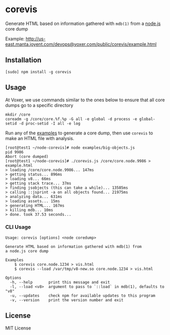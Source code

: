 corevis
=======

Generate HTML based on information gathered with `mdb(1)` from
a [node.js](http://nodejs.org) core dump

Example: http://us-east.manta.joyent.com/devops@voxer.com/public/corevis/example.html

Installation
------------

    [sudo] npm install -g corevis

Usage
-----

At Voxer, we use commands similar to the ones below to ensure that all
core dumps go to a specific directory

    mkdir /core
    coreadm -g /core/core.%f.%p -G all -e global -d process -e global-setid -d proc-setid -I all -e log

Run any of the [examples](examples) to generate a core dump, then use `corevis`
to make an HTML file with analysis.

    [root@test1 ~/node-corevis]# node examples/big-objects.js
    pid 9986
    Abort (core dumped)
    [root@test1 ~/node-corevis]# ./corevis.js /core/core.node.9986 > example.html
    > loading /core/core.node.9986... 147ms
    > getting status... 896ms
    > loading v8... 66ms
    > getting stack trace... 37ms
    > finding jsobjects (this can take a while)... 13585ms
    > calling ::jsprint -a on all objects found... 21975ms
    > analyzing data... 631ms
    > loading assets... 15ms
    > generating HTML... 167ms
    > killing mdb... 10ms
    > done. took 37.53 seconds...


### CLI Usage

    Usage: corevis [options] <node coredump>

    Generate HTML based on information gathered with mdb(1) from
    a node.js core dump

    Examples
        $ corevis core.node.1234 > vis.html
        $ corevis --load /var/tmp/v8-new.so core.node.1234 > vis.html

    Options
      -h, --help       print this message and exit
      -l, --load <v8>  argument to pass to `::load` in mdb(1), defaults to "v8"
      -u, --updates    check npm for available updates to this program
      -v, --version    print the version number and exit

License
-------

MIT License
